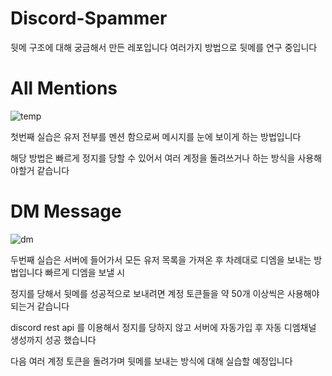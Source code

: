 # Discord-Spammer

뒷메 구조에 대해 궁금해서 만든 레포입니다 여러가지 방법으로 뒷메를 연구 중입니다

# All Mentions 

![temp](https://user-images.githubusercontent.com/87233267/136576741-5a8ebc8a-b3a6-43ec-b4e7-dbff63b3d81b.PNG)

첫번째 실습은 유저 전부를 멘션 함으로써 메시지를 눈에 보이게 하는 방법입니다

해당 방법은 빠르게 정지를 당할 수 있어서 여러 계정을 돌려쓰거나 하는 방식을 사용해야할거 같습니다

# DM Message

![dm](https://user-images.githubusercontent.com/87233267/136654837-0fad10bd-5251-44b3-8d91-b24829d187d1.PNG)

두번째 실습은 서버에 들어가서 모든 유저 목록을 가져온 후 차례대로 디엠을 보내는 방법입니다 빠르게 디엠을 보낼 시 

정지를 당해서 뒷메를 성공적으로 보내려면 계정 토큰들을 약 50개 이상씩은 사용해야 되는거 같습니다

discord rest api 를 이용해서 정지를 당하지 않고 서버에 자동가입 후 자동 디엠채널 생성까지 성공 했습니다

다음 여러 계정 토큰을 돌려가며 뒷메를 보내는 방식에 대해 실습할 예정입니다
